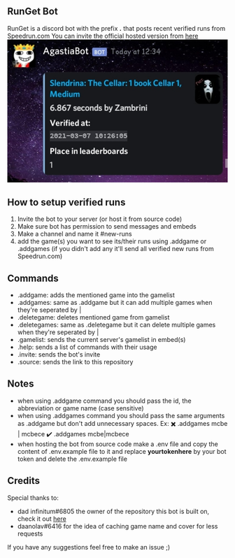 ## RunGet Bot
RunGet is a discord bot  with the prefix **.** that posts recent verified runs from Speedrun.com 
You can invite the official hosted version from [here](https://discord.com/api/oauth2/authorize?client_id=754827405813743676&permissions=52224&scope=bot)
![Screenshot of the embed](screenshots/Screenshot_20210307-135020-1.jpg)
## How to setup verified runs
1. Invite the bot to your server (or host it from source code)
2. Make sure bot has permission to send messages and embeds
3. Make a channel and name it #new-runs
4. add the game(s) you want to see its/their runs using .addgame or .addgames (if you didn't add any it'll send all verified new runs from Speedrun.com)
## Commands
- .addgame: adds the mentioned game into the gamelist
- .addgames: same as .addgame but it can add multiple games when they're seperated by |
- .deletegame: deletes mentioned game from gamelist
- .deletegames: same as .deletegame but it can delete multiple games when they're seperated by |
- .gamelist: sends the current server's gamelist in embed(s)
- .help: sends a list of commands with their usage
- .invite: sends the bot's invite
- .source: sends the link to this repository
## Notes
* when using .addgame command you should pass the id, the abbreviation or game name (case sensitive)
* when using .addgames command you should pass the same arguments as .addgame but don't add unnecessary spaces. Ex:
✖️ .addgames mcbe | mcbece
✔️ .addgames mcbe|mcbece
* when hosting the bot from source code make a .env file and copy the content of .env.example file to it and replace **yourtokenhere** by your bot token and delete the .env.example file
## Credits
Special thanks to:
- dad infinitum#6805 the owner of the repository this bot is built on, check it out [here](https://github.com/slashinfty/run-get)
- daanolav#6416 for the idea of caching game name and cover for less requests 

If you have any suggestions feel free to make an issue ;)
